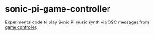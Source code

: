 # sonic-pi-game-controller
Experimental code to play [Sonic Pi](https://github.com/samaaron/sonic-pi) music synth via [OSC messages from game controller](https://github.com/robmckinnon/gc-osc-rust-sdl2).
